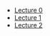 * [Lecture 0](Day_4_Lecture_0.md)
* [Lecture 1](Day_4_Lecture_1.md)
* [Lecture 2](Day_4_Lecture_2.md)
